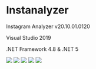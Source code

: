 # Instanalyzer
  <p>Instagram Analyzer v20.10.01.0120</p>
  <p>Visual Studio 2019</p>
  <p>.NET Framework 4.8 & .NET 5</p>
  <img src="https://raw.githubusercontent.com/Soferity/Instanalyzer/master/.screenshots/UI_1.png" />
  <img src="https://raw.githubusercontent.com/Soferity/Instanalyzer/master/.screenshots/UI_2.png" />
  <img src="https://raw.githubusercontent.com/Soferity/Instanalyzer/master/.screenshots/UI_3.png" />
  <img src="https://raw.githubusercontent.com/Soferity/Instanalyzer/master/.screenshots/UI_4.png" />
  <img src="https://raw.githubusercontent.com/Soferity/Instanalyzer/master/.screenshots/UI_5.png" />